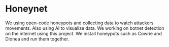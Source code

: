 # Honeynet
We using open-code honeypots and collecting data to watch attackers movements. Also using AI to visualize data. We working on botnet detection on the internet using this project. We install honeypots such as Cowrie and Dionea and run them together. 
